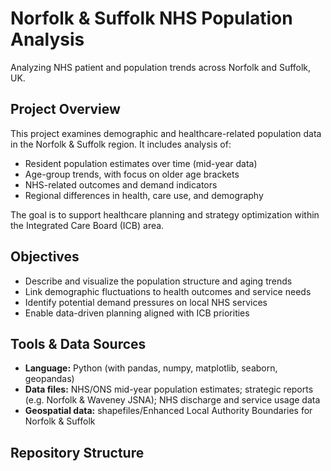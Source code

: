 # Norfolk & Suffolk NHS Population Analysis

Analyzing NHS patient and population trends across Norfolk and Suffolk, UK.

## Project Overview

This project examines demographic and healthcare-related population data in the Norfolk & Suffolk region. It includes analysis of:

- Resident population estimates over time (mid-year data)
- Age-group trends, with focus on older age brackets
- NHS-related outcomes and demand indicators
- Regional differences in health, care use, and demography

The goal is to support healthcare planning and strategy optimization within the Integrated Care Board (ICB) area.

## Objectives

- Describe and visualize the population structure and aging trends  
- Link demographic fluctuations to health outcomes and service needs  
- Identify potential demand pressures on local NHS services  
- Enable data-driven planning aligned with ICB priorities

## Tools & Data Sources

- **Language:** Python (with pandas, numpy, matplotlib, seaborn, geopandas)
- **Data files:** NHS/O​NS mid-year population estimates; strategic reports (e.g. Norfolk & Waveney JSNA); NHS discharge and service usage data
- **Geospatial data:** shapefiles/E­nhanced Local Authority Boundaries for Norfolk & Suffolk

## Repository Structure


